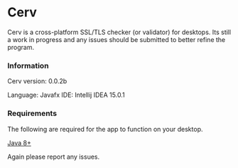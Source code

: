 # Cerv #

Cerv is a cross-platform SSL/TLS checker (or validator) for desktops.
Its still a work in progress and any issues should be submitted to better refine the program.

### Information ###
Cerv version: 0.0.2b

Language: Javafx
IDE: Intellij IDEA 15.0.1


### Requirements ###
The following are required for the app to function on your desktop.

[Java 8+](https://www.java.com/en/)

Again please report any issues.